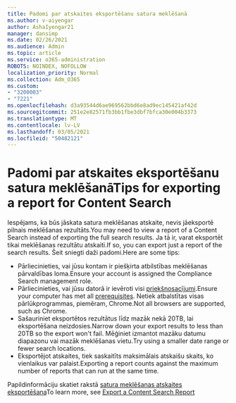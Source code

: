 ```yaml
---
title: Padomi par atskaites eksportēšanu satura meklēšanā
ms.author: v-aiyengar
author: AshaIyengar21
manager: dansimp
ms.date: 02/26/2021
ms.audience: Admin
ms.topic: article
ms.service: o365-administration
ROBOTS: NOINDEX, NOFOLLOW
localization_priority: Normal
ms.collection: Adm_O365
ms.custom:
- "3200003"
- "7221"
ms.openlocfilehash: d3a93544d6ae969562bbd6e8ad9ec145421af42d
ms.sourcegitcommit: 251e2e82571fb3bb1fbe3dbf7bfca30e004b3373
ms.translationtype: MT
ms.contentlocale: lv-LV
ms.lasthandoff: 03/05/2021
ms.locfileid: "50482121"
---
```

# <a name="tips-for-exporting-a-report-for-content-search"></a><span data-ttu-id="6c246-102">Padomi par atskaites eksportēšanu satura meklēšanā</span><span class="sxs-lookup"><span data-stu-id="6c246-102">Tips for exporting a report for Content Search</span></span>

<span data-ttu-id="6c246-103">Iespējams, ka būs jāskata satura meklēšanas atskaite, nevis jāeksportē pilnais meklēšanas rezultāts.</span><span class="sxs-lookup"><span data-stu-id="6c246-103">You may need to view a report of a Content Search instead of exporting the full search results.</span></span> <span data-ttu-id="6c246-104">Ja tā ir, varat eksportēt tikai meklēšanas rezultātu atskaiti.</span><span class="sxs-lookup"><span data-stu-id="6c246-104">If so, you can export just a report of the search results.</span></span> <span data-ttu-id="6c246-105">Šeit sniegti daži padomi.</span><span class="sxs-lookup"><span data-stu-id="6c246-105">Here are some tips:</span></span>

- <span data-ttu-id="6c246-106">Pārliecinieties, vai jūsu kontam ir piešķirta atbilstības meklēšanas pārvaldības loma.</span><span class="sxs-lookup"><span data-stu-id="6c246-106">Ensure your account is assigned the Compliance Search management role.</span></span>
- <span data-ttu-id="6c246-107">Pārliecinieties, vai jūsu datorā ir ievēroti visi [priekšnosacījumi](https://go.microsoft.com/fwlink/?linkid=2102407).</span><span class="sxs-lookup"><span data-stu-id="6c246-107">Ensure your computer has met all [prerequisites](https://go.microsoft.com/fwlink/?linkid=2102407).</span></span> <span data-ttu-id="6c246-108">Netiek atbalstītas visas pārlūkprogrammas, piemēram, Chrome.</span><span class="sxs-lookup"><span data-stu-id="6c246-108">Not all browsers are supported, such as Chrome.</span></span>
- <span data-ttu-id="6c246-109">Sašauriniet eksportētos rezultātus līdz mazāk nekā 20TB, lai eksportēšana neizdosies.</span><span class="sxs-lookup"><span data-stu-id="6c246-109">Narrow down your export results to less than 20TB so the export won't fail.</span></span> <span data-ttu-id="6c246-110">Mēģiniet izmantot mazāku datumu diapazonu vai mazāk meklēšanas vietu.</span><span class="sxs-lookup"><span data-stu-id="6c246-110">Try using a smaller date range or fewer search locations.</span></span>
- <span data-ttu-id="6c246-111">Eksportējot atskaites, tiek saskaitīts maksimālais atskaišu skaits, ko vienlaikus var palaist.</span><span class="sxs-lookup"><span data-stu-id="6c246-111">Exporting a report counts against the maximum number of reports that can run at the same time.</span></span>

<span data-ttu-id="6c246-112">Papildinformāciju skatiet rakstā [satura meklēšanas atskaites eksportēšana](https://go.microsoft.com/fwlink/?linkid=2102409)</span><span class="sxs-lookup"><span data-stu-id="6c246-112">To learn more, see [Export a Content Search Report](https://go.microsoft.com/fwlink/?linkid=2102409)</span></span>